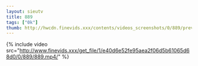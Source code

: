 ```yaml
--- 
layout: sieutv
title: 889
tags: ["0k"]
thumb: http://hwcdn.finevids.xxx/contents/videos_screenshots/0/889/preview.mp4.jpg
---
```

{% include video src="http://www.finevids.xxx/get_file/1/e40d6e52fe95aea2f06d5b61065d68d0/0/889/889.mp4/" %} 
